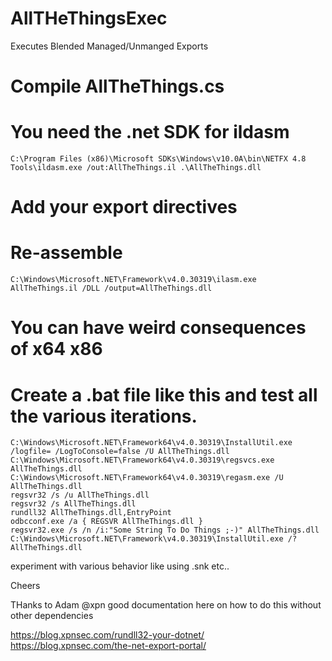 # AllTHeThingsExec
Executes Blended Managed/Unmanged Exports


# Compile AllTheThings.cs


# You need the .net SDK for ildasm

`C:\Program Files (x86)\Microsoft SDKs\Windows\v10.0A\bin\NETFX 4.8 Tools\ildasm.exe /out:AllTheThings.il .\AllTheThings.dll`

# Add your export directives

# Re-assemble
`C:\Windows\Microsoft.NET\Framework\v4.0.30319\ilasm.exe AllTheThings.il /DLL /output=AllTheThings.dll`

# You can have weird consequences of x64 x86 


# Create a .bat file like this and test all the various iterations.

```
C:\Windows\Microsoft.NET\Framework64\v4.0.30319\InstallUtil.exe /logfile= /LogToConsole=false /U AllTheThings.dll
C:\Windows\Microsoft.NET\Framework64\v4.0.30319\regsvcs.exe AllTheThings.dll
C:\Windows\Microsoft.NET\Framework64\v4.0.30319\regasm.exe /U AllTheThings.dll
regsvr32 /s /u AllTheThings.dll
regsvr32 /s AllTheThings.dll
rundll32 AllTheThings.dll,EntryPoint
odbcconf.exe /a { REGSVR AllTheThings.dll }
regsvr32.exe /s /n /i:"Some String To Do Things ;-)" AllTheThings.dll
C:\Windows\Microsoft.NET\Framework\v4.0.30319\InstallUtil.exe /? AllTheThings.dll
```
experiment with various behavior like using .snk etc..



Cheers



THanks to Adam @xpn good documentation here on how to do this without other dependencies

https://blog.xpnsec.com/rundll32-your-dotnet/
https://blog.xpnsec.com/the-net-export-portal/

